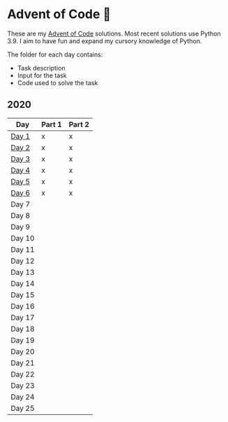# Advent of Code 🎄

These are my <a href="https://adventofcode.com/">Advent of Code</a> solutions. Most recent solutions use Python 3.9. I aim to have fun and expand my cursory knowledge of Python.

The folder for each day contains:

<ul>
    <li>Task description</li>
    <li>Input for the task</li>
    <li>Code used to solve the task</li>
</ul>

## 2020

<table>
<thead>
<tr>
<th>Day</th>
<th>Part 1</th>
<th>Part 2</th>
</tr>
</thead>
<tbody>
<tr>
<td><a href="2020/1">Day 1</a></td>
<td>x</td>
<td>x</td>
</tr>
<tr>
<td><a href="2020/2">Day 2</a></td>
<td>x</td>
<td>x</td>
</tr>
<tr>
<td><a href="2020/3">Day 3</a></td>
<td>x</td>
<td>x</td>
</tr>
<tr>
<td><a href="2020/4">Day 4</a></td>
<td>x</td>
<td>x</td>
</tr>
<tr>
<td><a href="2020/5">Day 5</a></td>
<td>x</td>
<td>x</td>
</tr>
<tr>
<td><a href="2020/6">Day 6</a></td>
<td>x</td>
<td>x</td>
</tr>
<tr>
<td>Day 7</td>
<td></td>
<td></td>
</tr>
<tr>
<td>Day 8</td>
<td></td>
<td></td>
</tr>
<tr>
<td>Day 9</td>
<td></td>
<td></td>
</tr>
<tr>
<td>Day 10</td>
<td></td>
<td></td>
</tr>
<tr>
<td>Day 11</td>
<td></td>
<td></td>
</tr>
<tr>
<td>Day 12</td>
<td></td>
<td></td>
</tr>
<tr>
<td>Day 13</td>
<td></td>
<td></td>
</tr>
<tr>
<td>Day 14</td>
<td></td>
<td></td>
</tr>
<tr>
<td>Day 15</td>
<td></td>
<td></td>
</tr>
<tr>
<td>Day 16</td>
<td></td>
<td></td>
</tr>
<tr>
<td>Day 17</td>
<td></td>
<td></td>
</tr>
<tr>
<td>Day 18</td>
<td></td>
<td></td>
</tr>
<tr>
<td>Day 19</td>
<td></td>
<td></td>
</tr>
<tr>
<td>Day 20</td>
<td></td>
<td></td>
</tr>
<tr>
<td>Day 21</td>
<td></td>
<td></td>
</tr>
<tr>
<td>Day 22</td>
<td></td>
<td></td>
</tr>
<tr>
<td>Day 23</td>
<td></td>
<td></td>
</tr>
<tr>
<td>Day 24</td>
<td></td>
<td></td>
</tr>
<tr>
<td>Day 25</td>
<td></td>
<td></td>
</tr>
</tbody>
</table>
